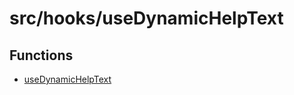 # src/hooks/useDynamicHelpText

## Functions

- [useDynamicHelpText](functions/useDynamicHelpText.md)
